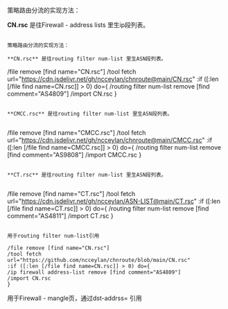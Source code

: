 

策略路由分流的实现方法：

**CN.rsc** 是往Firewall - address lists 里生ip段列表。

```

策略路由分流的实现方法：

**CN.rsc** 是往routing filter num-list 里生ASN段列表。

```
/file remove [find name="CN.rsc"]
/tool fetch url="https://cdn.jsdelivr.net/gh/ncceylan/chnroute@main/CN.rsc"
:if ([:len [/file find name=CN.rsc]] > 0) do={
/routing filter num-list remove [find comment="AS4809"]
/import CN.rsc
}
```

**CMCC.rsc** 是往routing filter num-list 里生ASN段列表。


```
/file remove [find name="CMCC.rsc"]
/tool fetch url="https://cdn.jsdelivr.net/gh/ncceylan/chnroute@main/CMCC.rsc"
:if ([:len [/file find name=CMCC.rsc]] > 0) do={
/routing filter num-list remove [find comment="AS9808"]
/import CMCC.rsc
}
```

**CT.rsc** 是往routing filter num-list 里生ASN段列表。


```
/file remove [find name="CT.rsc"]
/tool fetch url="https://cdn.jsdelivr.net/gh/ncceylan/ASN-LIST@main/CT.rsc"
:if ([:len [/file find name=CT.rsc]] > 0) do={
/routing filter num-list remove [find comment="AS4811"]
/import CT.rsc
}
```

用于routing filter num-list引用

/file remove [find name="CN.rsc"]
/tool fetch url="https://github.com/ncceylan/chnroute/blob/main/CN.rsc"
:if ([:len [/file find name=CN.rsc]] > 0) do={
/ip firewall address-list remove [find comment="AS4809"]
/import CN.rsc
}
```

用于Firewall - mangle页，通过dst-addrss= 引用
